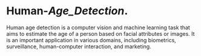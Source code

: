 # Human-_Age_Detection_.
Human age detection is a computer vision and machine learning task that aims to estimate the age of a person based on facial attributes or images. It is an important application in various domains, including biometrics, surveillance, human-computer interaction, and marketing.
